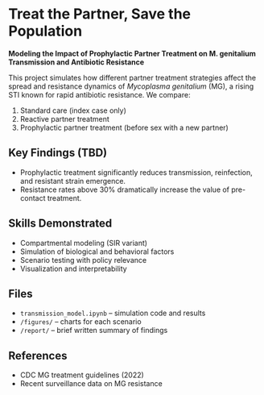 # Treat the Partner, Save the Population

**Modeling the Impact of Prophylactic Partner Treatment on M. genitalium Transmission and Antibiotic Resistance**

This project simulates how different partner treatment strategies affect the spread and resistance dynamics of *Mycoplasma genitalium* (MG), a rising STI known for rapid antibiotic resistance. We compare:

1. Standard care (index case only)
2. Reactive partner treatment
3. Prophylactic partner treatment (before sex with a new partner)

## Key Findings (TBD)
- Prophylactic treatment significantly reduces transmission, reinfection, and resistant strain emergence.
- Resistance rates above 30% dramatically increase the value of pre-contact treatment.

## Skills Demonstrated
- Compartmental modeling (SIR variant)
- Simulation of biological and behavioral factors
- Scenario testing with policy relevance
- Visualization and interpretability

## Files
- `transmission_model.ipynb` – simulation code and results
- `/figures/` – charts for each scenario
- `/report/` – brief written summary of findings

## References
- CDC MG treatment guidelines (2022)
- Recent surveillance data on MG resistance

